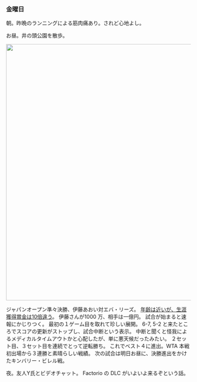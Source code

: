 ### 金曜日

朝。昨晩のランニングによる筋肉痛あり。されど心地よし。

お昼。井の頭公園を散歩。

<img src="https://i.imgur.com/sFkh9k4.jpeg" width="700">

ジャパンオープン準々決勝、伊藤あおい対エバ・リーズ。
[年齢は近いが、生涯獲得賞金は10倍違う](https://www.wtatennis.com/tournament/405/osaka/2024/scores/LS004#headtohead)。
伊藤さんが1000 万、相手は一億円。
試合が始まると速報にかじりつく。
最初の１ゲーム目を取れて珍しい展開。
6-7, 5-2 と来たところでスコアの更新がストップし、試合中断という表示。
中断と聞くと怪我によるメディカルタイムアウトかと心配したが、単に悪天候だったみたい。
２セット目、３セット目を連続でとって逆転勝ち。
これでベスト４に進出。WTA 本戦初出場から３連勝と素晴らしい戦績。
次の試合は明日お昼に、決勝進出をかけたキンバリー・ビレル戦。

夜。友人Y氏とビデオチャット。
Factorio の DLC がいよいよ来るぞという話。
